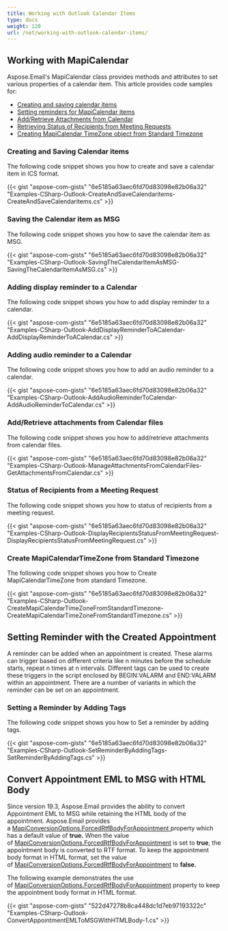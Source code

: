 ```yaml
---
title: Working with Outlook Calendar Items
type: docs
weight: 120
url: /net/working-with-outlook-calendar-items/
---
```



## **Working with MapiCalendar**
Aspose.Email's MapiCalendar class provides methods and attributes to set various properties of a calendar item. This article provides code samples for:

- [Creating and saving calendar items](#creating-and-saving-calendar-items)
- [Setting reminders for MapiCalendar items](#adding-display-reminder-to-a-calendar)
- [Add/Retrieve Attachments from Calendar](#addretrieve-attachments-from-calendar-files)
- [Retrieving Status of Recipients from Meeting Requests](#status-of-recipients-from-a-meeting-request)
- [Creating MapiCalendar TimeZone object from Standard Timezone](#create-mapicalendartimezone-from-standard-timezone)
### **Creating and Saving Calendar items**
The following code snippet shows you how to create and save a calendar item in ICS format.



{{< gist "aspose-com-gists" "6e5185a63aec6fd70d83098e82b06a32" "Examples-CSharp-Outlook-CreateAndSaveCalendaritems-CreateAndSaveCalendaritems.cs" >}}
### **Saving the Calendar item as MSG**
The following code snippet shows you how to save the calendar item as MSG.



{{< gist "aspose-com-gists" "6e5185a63aec6fd70d83098e82b06a32" "Examples-CSharp-Outlook-SavingTheCalendarItemAsMSG-SavingTheCalendarItemAsMSG.cs" >}}
### **Adding display reminder to a Calendar**
The following code snippet shows you how to add display reminder to a calendar.



{{< gist "aspose-com-gists" "6e5185a63aec6fd70d83098e82b06a32" "Examples-CSharp-Outlook-AddDisplayReminderToACalendar-AddDisplayReminderToACalendar.cs" >}}
### **Adding audio reminder to a Calendar**
The following code snippet shows you how to add an audio reminder to a calendar.



{{< gist "aspose-com-gists" "6e5185a63aec6fd70d83098e82b06a32" "Examples-CSharp-Outlook-AddAudioReminderToCalendar-AddAudioReminderToCalendar.cs" >}}
### **Add/Retrieve attachments from Calendar files**
The following code snippet shows you how to add/retrieve attachments from calendar files.



{{< gist "aspose-com-gists" "6e5185a63aec6fd70d83098e82b06a32" "Examples-CSharp-Outlook-ManageAttachmentsFromCalendarFiles-GetAttachmentsFromCalendar.cs" >}}
### **Status of Recipients from a Meeting Request**
The following code snippet shows you how to status of recipients from a meeting request.



{{< gist "aspose-com-gists" "6e5185a63aec6fd70d83098e82b06a32" "Examples-CSharp-Outlook-DisplayRecipientsStatusFromMeetingRequest-DisplayRecipientsStatusFromMeetingRequest.cs" >}}
### **Create MapiCalendarTimeZone from Standard Timezone**
The following code snippet shows you how to Create MapiCalendarTimeZone from standard Timezone.



{{< gist "aspose-com-gists" "6e5185a63aec6fd70d83098e82b06a32" "Examples-CSharp-Outlook-CreateMapiCalendarTimeZoneFromStandardTimezone-CreateMapiCalendarTimeZoneFromStandardTimezone.cs" >}}
## **Setting Reminder with the Created Appointment**
A reminder can be added when an appointment is created. These alarms can trigger based on different criteria like n minutes before the schedule starts, repeat n times at n intervals. Different tags can be used to create these triggers in the script enclosed by BEGIN:VALARM and END:VALARM within an appointment. There are a number of variants in which the reminder can be set on an appointment.
### **Setting a Reminder by Adding Tags**
The following code snippet shows you how to Set a reminder by adding tags.



{{< gist "aspose-com-gists" "6e5185a63aec6fd70d83098e82b06a32" "Examples-CSharp-Outlook-SetReminderByAddingTags-SetReminderByAddingTags.cs" >}}
## **Convert Appointment EML to MSG with HTML Body**
Since version 19.3, Aspose.Email provides the ability to convert Appointment EML to MSG while retaining the HTML body of the appointment. Aspose.Email provides a [MapiConversionOptions.ForcedRtfBodyForAppointment](https://apireference.aspose.com/email/net/aspose.email.mapi/mapiconversionoptions/properties/forcedrtfbodyforappointment)[ ](https://apireference.aspose.com/email/net/aspose.email.mapi/mapiconversionoptions/properties/forcedrtfbodyforappointment)property which has a default value of **true.** When the value of [MapiConversionOptions.ForcedRtfBodyForAppointment](https://apireference.aspose.com/email/net/aspose.email.mapi/mapiconversionoptions/properties/forcedrtfbodyforappointment) is set to **true**, the appointment body is converted to RTF format. To keep the appointment body format in HTML format, set the value of [MapiConversionOptions.ForcedRtfBodyForAppointment](https://apireference.aspose.com/email/net/aspose.email.mapi/mapiconversionoptions/properties/forcedrtfbodyforappointment) to **false.**

The following example demonstrates the use of [MapiConversionOptions.ForcedRtfBodyForAppointment](https://apireference.aspose.com/email/net/aspose.email.mapi/mapiconversionoptions/properties/forcedrtfbodyforappointment) property to keep the appointment body format in HTML format.



{{< gist "aspose-com-gists" "522d47278b8ca448dc1d7eb97193322c" "Examples-CSharp-Outlook-ConvertAppointmentEMLToMSGWithHTMLBody-1.cs" >}}
